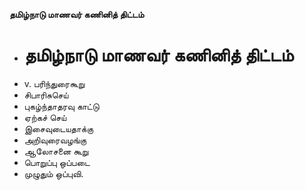**தமிழ்நாடு மாணவர் கணினித் திட்டம்**
- # தமிழ்நாடு மாணவர் கணினித் திட்டம்
- v. பரிந்துரைகூறு
- சிபாரிசுசெய்
- புகழ்ந்தாதரவு காட்டு
- ஏற்கச் செய்
- இசைவுடையதாக்கு
- அறிவுரைவழங்கு
- ஆலோசனை கூறு
- பொறுப்பு ஒப்படை
- முழுதும் ஒப்புவி.

